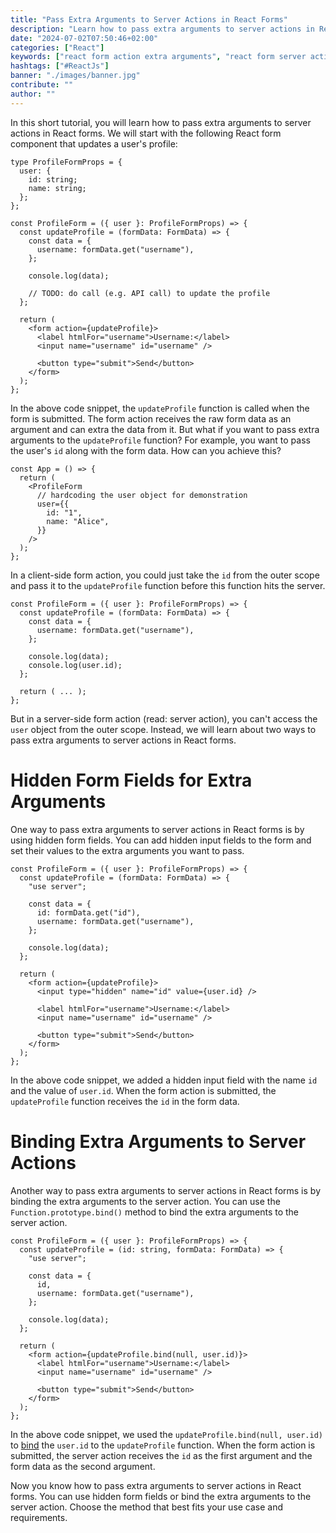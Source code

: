 ```yaml
---
title: "Pass Extra Arguments to Server Actions in React Forms"
description: "Learn how to pass extra arguments to server actions in React forms (or Next.js forms) using hidden form fields or binding the arguments to the server action ..."
date: "2024-07-02T07:50:46+02:00"
categories: ["React"]
keywords: ["react form action extra arguments", "react form server action extra arguments", "react form action second argument", "react form server action second argument"]
hashtags: ["#ReactJs"]
banner: "./images/banner.jpg"
contribute: ""
author: ""
---
```


<Sponsorship />

In this short tutorial, you will learn how to pass extra arguments to server actions in React forms. We will start with the following React form component that updates a user's profile:

```tsx
type ProfileFormProps = {
  user: {
    id: string;
    name: string;
  };
};

const ProfileForm = ({ user }: ProfileFormProps) => {
  const updateProfile = (formData: FormData) => {
    const data = {
      username: formData.get("username"),
    };

    console.log(data);

    // TODO: do call (e.g. API call) to update the profile
  };

  return (
    <form action={updateProfile}>
      <label htmlFor="username">Username:</label>
      <input name="username" id="username" />

      <button type="submit">Send</button>
    </form>
  );
};
```

In the above code snippet, the `updateProfile` function is called when the form is submitted. The form action receives the raw form data as an argument and can extra the data from it. But what if you want to pass extra arguments to the `updateProfile` function? For example, you want to pass the user's `id` along with the form data. How can you achieve this?

```tsx
const App = () => {
  return (
    <ProfileForm
      // hardcoding the user object for demonstration
      user={{
        id: "1",
        name: "Alice",
      }}
    />
  );
};
```

In a client-side form action, you could just take the `id` from the outer scope and pass it to the `updateProfile` function before this function hits the server.

```tsx{8}
const ProfileForm = ({ user }: ProfileFormProps) => {
  const updateProfile = (formData: FormData) => {
    const data = {
      username: formData.get("username"),
    };

    console.log(data);
    console.log(user.id);
  };

  return ( ... );
};
```

But in a server-side form action (read: server action), you can't access the `user` object from the outer scope. Instead, we will learn about two ways to pass extra arguments to server actions in React forms.

# Hidden Form Fields for Extra Arguments

One way to pass extra arguments to server actions in React forms is by using hidden form fields. You can add hidden input fields to the form and set their values to the extra arguments you want to pass.

```tsx{3,6,15}
const ProfileForm = ({ user }: ProfileFormProps) => {
  const updateProfile = (formData: FormData) => {
    "use server";

    const data = {
      id: formData.get("id"),
      username: formData.get("username"),
    };

    console.log(data);
  };

  return (
    <form action={updateProfile}>
      <input type="hidden" name="id" value={user.id} />

      <label htmlFor="username">Username:</label>
      <input name="username" id="username" />

      <button type="submit">Send</button>
    </form>
  );
};
```

In the above code snippet, we added a hidden input field with the name `id` and the value of `user.id`. When the form action is submitted, the `updateProfile` function receives the `id` in the form data.

# Binding Extra Arguments to Server Actions

Another way to pass extra arguments to server actions in React forms is by binding the extra arguments to the server action. You can use the `Function.prototype.bind()` method to bind the extra arguments to the server action.

```tsx{2-3,6,14}
const ProfileForm = ({ user }: ProfileFormProps) => {
  const updateProfile = (id: string, formData: FormData) => {
    "use server";

    const data = {
      id,
      username: formData.get("username"),
    };

    console.log(data);
  };

  return (
    <form action={updateProfile.bind(null, user.id)}>
      <label htmlFor="username">Username:</label>
      <input name="username" id="username" />

      <button type="submit">Send</button>
    </form>
  );
};
```

In the above code snippet, we used the `updateProfile.bind(null, user.id)` to [bind](https://developer.mozilla.org/en-US/docs/Web/JavaScript/Reference/Global_objects/Function/bind) the `user.id` to the `updateProfile` function. When the form action is submitted, the server action receives the `id` as the first argument and the form data as the second argument.

<Divider />

Now you know how to pass extra arguments to server actions in React forms. You can use hidden form fields or bind the extra arguments to the server action. Choose the method that best fits your use case and requirements.